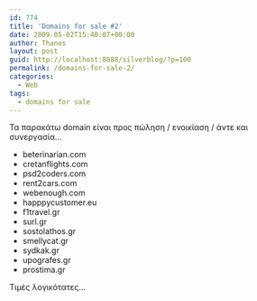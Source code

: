 ```yaml
---
id: 774
title: 'Domains for sale #2'
date: 2009-05-02T15:40:07+00:00
author: Thanos
layout: post
guid: http://localhost:8888/silverblog/?p=100
permalink: /domains-for-sale-2/
categories:
  - Web
tags:
  - domains for sale
---
```

Τα παρακάτω domain είναι προς πώληση / ενοικίαση / άντε και συνεργασία…

  * beterinarian.com
  * cretanflights.com
  * psd2coders.com
  * rent2cars.com
  * webenough.com
  * happpycustomer.eu
  * f1travel.gr
  * surl.gr
  * sostolathos.gr
  * smellycat.gr
  * sydkak.gr
  * upografes.gr
  * prostima.gr

Τιμές λογικότατες…